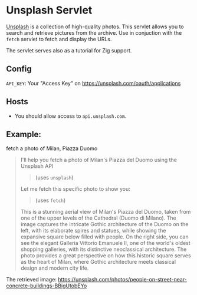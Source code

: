 # Unsplash Servlet

[Unsplash](https://unsplash.com) is a collection of high-quality photos.
This servlet allows you to search and retrieve pictures from the archive.
Use in conjuction with the `fetch` servlet to fetch and display the URLs.

The servlet serves also as a tutorial for Zig support.

## Config

`API_KEY`: Your "Access Key" on https://unsplash.com/oauth/applications

## Hosts

- You should allow access to `api.unsplash.com`.

## Example:


fetch a photo of Milan, Piazza Duomo

> I'll help you fetch a photo of Milan's Piazza del Duomo using the Unsplash API
>
>> (uses `unsplash`)
>
> Let me fetch this specific photo to show you:
>
>> (uses `fetch`)
>
> This is a stunning aerial view of Milan's Piazza del Duomo, taken from one of the upper levels of the Cathedral (Duomo di Milano). The image captures the intricate Gothic architecture of the Duomo on the left, with its elaborate spires and statues, while showing the expansive square below filled with people. On the right side, you can see the elegant Galleria Vittorio Emanuele II, one of the world's oldest shopping galleries, with its distinctive neoclassical architecture. The photo provides a great perspective on how this historic square serves as the heart of Milan, where Gothic architecture meets classical design and modern city life.

The retrieved image: https://unsplash.com/photos/people-on-street-near-concrete-buildings-BBigUtobEYo
